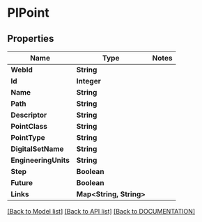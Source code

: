 # PIPoint

## Properties
Name | Type | Notes
------------ | ------------- | -------------
**WebId** | **String**
**Id** | **Integer**
**Name** | **String**
**Path** | **String**
**Descriptor** | **String**
**PointClass** | **String**
**PointType** | **String**
**DigitalSetName** | **String**
**EngineeringUnits** | **String**
**Step** | **Boolean**
**Future** | **Boolean**
**Links** | **Map<String, String>**

[[Back to Model list]](../../DOCUMENTATION.md#documentation-for-models) [[Back to API list]](../../DOCUMENTATION.md#documentation-for-api-endpoints) [[Back to DOCUMENTATION]](../../DOCUMENTATION.md)
